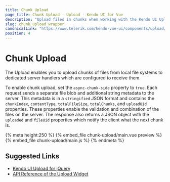 ```yaml
---
title: Chunk Upload
page_title: Chunk Upload - Upload - Kendo UI for Vue
description: "Upload files in chunks when working with the Kendo UI Upload wrapper in Vue projects."
slug: chunk_upload_wrapper
canonicalLink: "https://www.telerik.com/kendo-vue-ui/components/upload/file-processing/"
position: 4
---
```


<div><WrapperBanner link="/kendo-vue-ui/components/upload/file-processing"></WrapperBanner></div>    

# Chunk Upload

The Upload enables you to upload chunks of files from local file systems to dedicated server handlers which are configured to receive them.

To enable chunk upload, set the `async-chunk-side` property to `true`. Each request sends a separate file blob and additional string metadata to the server. This metadata is in a `stringified` JSON format and contains the `chunkIndex`, `contentType`, `totalFileSize`, `totalChunks`, and `uploadUid` properties. These properties enable the validation and combination of the files on the server. The response also returns a JSON object with the `uploaded` and `fileUid` properties which notify the client what the next chunk is.

{% meta height:250 %}
{% embed_file chunk-upload/main.vue preview %}
{% embed_file chunk-upload/main.js %}
{% endmeta %}

## Suggested Links

* [Kendo UI Upload for jQuery](https://docs.telerik.com/kendo-ui/controls/editors/upload/overview)
* [API Reference of the Upload Widget](https://docs.telerik.com/kendo-ui/api/javascript/ui/upload)
